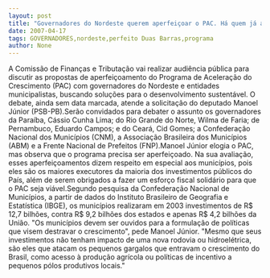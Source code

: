 ```yaml
---
layout: post
title: "Governadores do Nordeste querem aperfeiçoar o PAC. Há quem já ache o programa perfeito"
date: 2007-04-17
tags: GOVERNADORES,nordeste,perfeito Duas Barras,programa
author: None
---
```

A Comissão de Finanças e Tributação vai realizar audiência pública para discutir as propostas de aperfeiçoamento do Programa de Aceleração do Crescimento (PAC) com governadores do Nordeste e entidades municipalistas, buscando soluções para o desenvolvimento sustentável. 
O debate, ainda sem data marcada, atende a solicitação do deputado Manoel Júnior (PSB-PB).Serão convidados para debater o assunto os governadores da Paraíba, Cássio Cunha Lima; do Rio Grande do Norte, Wilma de Faria; de Pernambuco, Eduardo Campos; e do Ceará, Cid Gomes; a Confederação Nacional dos Municípios (CNM), a Associação Brasileira dos Municípios (ABM) e a Frente Nacional de Prefeitos (FNP).Manoel Júnior elogia o PAC, mas observa que o programa precisa ser aperfeiçoado. 
Na sua avaliação, esses aperfeiçoamentos dizem respeito em especial aos municípios, pois eles são os maiores executores da maioria dos investimentos públicos do País, além de serem obrigados a fazer um esforço fiscal solidário para que o PAC seja viável.Segundo pesquisa da Confederação Nacional de Municípios, a partir de dados do Instituto Brasileiro de Geografia e Estatística (IBGE), os municípios realizaram em 2003 investimentos de R$ 12,7 bilhões, contra R$ 9,2 bilhões dos estados e apenas R$ 4,2 bilhões da União. 
\"Os municípios devem ser ouvidos para a formulação de políticas que visem destravar o crescimento\", pede Manoel Júnior. \"Mesmo que seus investimentos não tenham impacto de uma nova rodovia ou hidroelétrica, são eles que atacam os pequenos gargalos que entravam o crescimento do Brasil, como acesso à produção agrícola ou políticas de incentivo a pequenos pólos produtivos locais.\" 